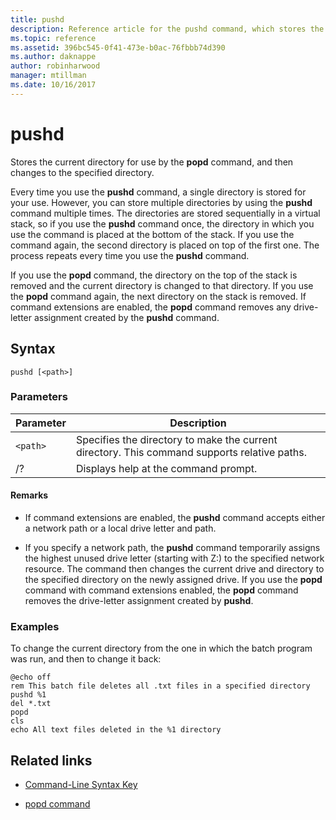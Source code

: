 ```yaml
---
title: pushd
description: Reference article for the pushd command, which stores the current directory for use by the popd command, and then changes to the specified directory.
ms.topic: reference
ms.assetid: 396bc545-0f41-473e-b0ac-76fbbb74d390
ms.author: daknappe
author: robinharwood
manager: mtillman
ms.date: 10/16/2017
---
```


# pushd

Stores the current directory for use by the **popd** command, and then changes to the specified directory.

Every time you use the **pushd** command, a single directory is stored for your use. However, you can store multiple directories by using the **pushd** command multiple times. The directories are stored sequentially in a virtual stack, so if you use the **pushd** command once, the directory in which you use the command is placed at the bottom of the stack. If you use the command again, the second directory is placed on top of the first one. The process repeats every time you use the **pushd** command.

If you use the **popd** command, the directory on the top of the stack is removed and the current directory is changed to that directory. If you use the **popd** command again, the next directory on the stack is removed. If command extensions are enabled, the **popd** command removes any drive-letter assignment created by the **pushd** command.

## Syntax

```
pushd [<path>]
```

### Parameters

| Parameter | Description |
|--|--|
| `<path>` | Specifies the directory to make the current directory. This command supports relative paths. |
| /? | Displays help at the command prompt. |

#### Remarks

- If command extensions are enabled, the **pushd** command accepts either a network path or a local drive letter and path.

- If you specify a network path, the **pushd** command temporarily assigns the highest unused drive letter (starting with Z:) to the specified network resource. The command then changes the current drive and directory to the specified directory on the newly assigned drive. If you use the **popd** command with command extensions enabled, the **popd** command removes the drive-letter assignment created by **pushd**.

### Examples

To change the current directory from the one in which the batch program was run, and then to change it back:

```
@echo off
rem This batch file deletes all .txt files in a specified directory
pushd %1
del *.txt
popd
cls
echo All text files deleted in the %1 directory
```

## Related links

- [Command-Line Syntax Key](command-line-syntax-key.md)

- [popd command](popd.md)
